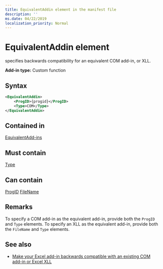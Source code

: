 ```yaml
---
title: EquivalentAddin element in the manifest file
description: ''
ms.date: 04/22/2019
localization_priority: Normal
---
```


# EquivalentAddin element

specifies backwards compatibility for an equivalent COM add-in, or XLL.

**Add-in type:** Custom function

## Syntax

```XML
<EquivalentAddin>  
    <ProgID>{progid}</ProgID>  
    <Type>COM</Type>  
</EquivalentAddin>  
```

## Contained in

[EquivalentAdd-ins](equivalentaddins.md)

## Must contain

[Type](type.md)

## Can contain

[ProgID](progid.md)
[FileName](filename.md)

## Remarks

To specify a COM add-in as the equivalent add-in, provide both the `ProgID` and `Type` elements. To specify an XLL as the equivalent add-in, provide both the `FileName` and `Type` elements.

## See also

- [Make your Excel add-in backwards compatible with an existing COM add-in or Excel XLL](/office/dev/add-ins/excel/make-your-excel-add-in-backwards-compatible-with-com-add-in-or-xll.md)